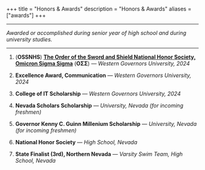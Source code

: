+++
title = "Honors & Awards"
description = "Honors & Awards"
aliases = ["awards"]
+++

---

*Awarded or accomplished during senior year of high school and during university studies.*

---

1. (**OSSNHS**) [**The Order of the Sword and Shield National Honor Society, Omicron Sigma Sigma**](https://www.securityhonorsociety.org/) (**ΟΣΣ**) — *Western Governors University, 2024*

2. **Excellence Award, Communication** — *Western Governors University, 2024*

3. **College of IT Scholarship** — *Western Governors University, 2024*

4. **Nevada Scholars Scholarship** — *University, Nevada (for incoming freshmen)*

5. **Governor Kenny C. Guinn Millenium Scholarship** — *University, Nevada (for incoming freshmen)*

6. **National Honor Society** — *High School, Nevada*

7. **State Finalist (3rd), Northern Nevada** — *Varsity Swim Team, High School, Nevada*